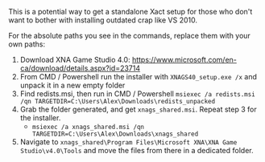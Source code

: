 This is a potential way to get a standalone Xact setup for those who don't want to bother with installing outdated crap like VS 2010.

For the absolute paths you see in the commands, replace them with your own paths:
1. Download XNA Game Studio 4.0: https://www.microsoft.com/en-ca/download/details.aspx?id=23714
2. From CMD / Powershell run the installer with `XNAGS40_setup.exe /x` and unpack it in a new empty folder
3. Find redists.msi, then run in CMD / Powershell `msiexec /a redists.msi /qn TARGETDIR=C:\Users\Alex\Downloads\redists_unpacked`
4. Grab the folder generated, and get `xnags_shared.msi`. Repeat step 3 for the installer.
    - `msiexec /a xnags_shared.msi /qn TARGETDIR=C:\Users\Alex\Downloads\xnags_shared`
5. Navigate to `xnags_shared\Program Files\Microsoft XNA\XNA Game Studio\v4.0\Tools` and move the files from there in a dedicated folder.